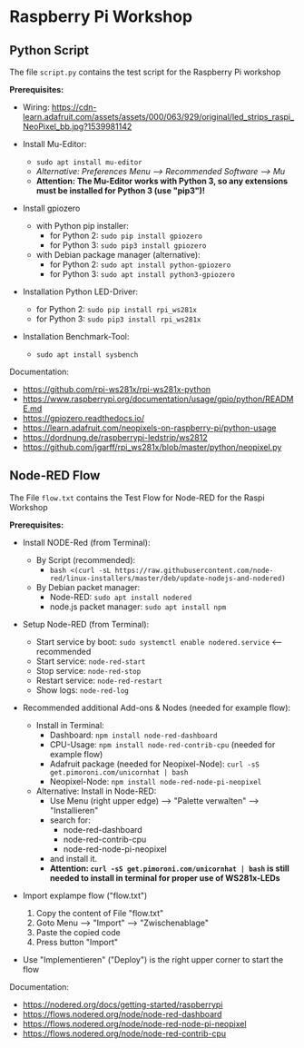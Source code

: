 # Raspberry Pi Workshop

Python Script
-------------

The file `script.py` contains the test script for the Raspberry Pi workshop

**Prerequisites:**
* Wiring:
https://cdn-learn.adafruit.com/assets/assets/000/063/929/original/led_strips_raspi_NeoPixel_bb.jpg?1539981142

* Install Mu-Editor:
  * `sudo apt install mu-editor`
  * *Alternative: Preferences Menu --> Recommended Software --> Mu*
  * **Attention: The Mu-Editor works with Python 3, so any extensions must be installed for Python 3 (use "pip3")!**
* Install gpiozero 
  * with Python pip installer: 
    * for Python 2: `sudo pip install gpiozero`
    * for Python 3: `sudo pip3 install gpiozero`
  * with Debian package manager (alternative): 
    * for Python 2: `sudo apt install python-gpiozero`
    * for Python 3: `sudo apt install python3-gpiozero`

* Installation Python LED-Driver:
  * for Python 2: `sudo pip install rpi_ws281x`
  * for Python 3: `sudo pip3 install rpi_ws281x`

* Installation Benchmark-Tool:
  * `sudo apt install sysbench`

Documentation:
* https://github.com/rpi-ws281x/rpi-ws281x-python
* https://www.raspberrypi.org/documentation/usage/gpio/python/README.md
* https://gpiozero.readthedocs.io/
* https://learn.adafruit.com/neopixels-on-raspberry-pi/python-usage
* https://dordnung.de/raspberrypi-ledstrip/ws2812
* https://github.com/jgarff/rpi_ws281x/blob/master/python/neopixel.py

Node-RED Flow
-------------

The File `flow.txt` contains the Test Flow for Node-RED for the Raspi Workshop

**Prerequisites:**
* Install NODE-Red (from Terminal): 
  * By Script (recommended): 
    * `bash <(curl -sL https://raw.githubusercontent.com/node-red/linux-installers/master/deb/update-nodejs-and-nodered)`
  * By Debian packet manager:
    * Node-RED: `sudo apt install nodered`
    * node.js packet manager: `sudo apt install npm`
    
* Setup Node-RED (from Terminal):
  * Start service by boot: `sudo systemctl enable nodered.service` <-- recommended
  * Start service: `node-red-start`
  * Stop service: `node-red-stop`
  * Restart service: `node-red-restart`
  * Show logs: `node-red-log`
    
* Recommended additional Add-ons & Nodes (needed for example flow):
  * Install in Terminal:
    * Dashboard: `npm install node-red-dashboard`
    * CPU-Usage: `npm install node-red-contrib-cpu` (needed for example flow)
    * Adafruit package (needed for Neopixel-Node): `curl -sS get.pimoroni.com/unicornhat | bash`
    * Neopixel-Node: `npm install node-red-node-pi-neopixel` 
  * Alternative: Install in Node-RED: 
    * Use Menu (right upper edge) --> "Palette verwalten" --> "Installieren"
    * search for:
      * node-red-dashboard
      * node-red-contrib-cpu
      * node-red-node-pi-neopixel
    * and install it.
    * **Attention: `curl -sS get.pimoroni.com/unicornhat | bash` is still needed to install in terminal for proper use of WS281x-LEDs**

* Import explampe flow ("flow.txt")
  1) Copy the content of File "flow.txt"
  2) Goto Menu --> "Import" --> "Zwischenablage" 
  3) Paste the copied code
  4) Press button "Import"
  
* Use "Implementieren" ("Deploy") is the right upper corner to start the flow




Documentation:
* https://nodered.org/docs/getting-started/raspberrypi
* https://flows.nodered.org/node/node-red-dashboard
* https://flows.nodered.org/node/node-red-node-pi-neopixel
* https://flows.nodered.org/node/node-red-contrib-cpu
